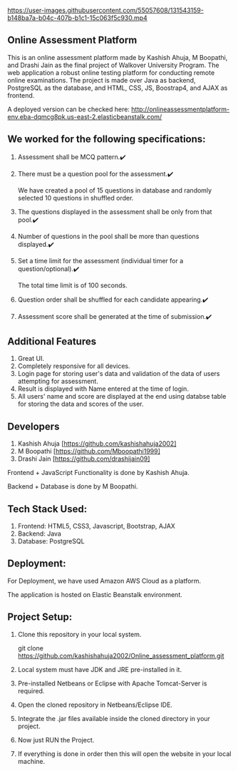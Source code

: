 
https://user-images.githubusercontent.com/55057608/131543159-b148ba7a-b04c-407b-b1c1-15c063f5c930.mp4

## Online Assessment Platform
This is an online assessment platform made by Kashish Ahuja, M Boopathi, and Drashi Jain as the final project of Walkover University Program.
The web application a robust online testing platform for conducting remote online examinations. The project is made over Java as backend, PostgreSQL as the  database, and HTML, CSS, JS, Boostrap4, and AJAX as frontend.

A deployed version can be checked here: http://onlineassessmentplatform-env.eba-dqmcg8pk.us-east-2.elasticbeanstalk.com/

## We worked for the following specifications:
1. Assessment shall be MCQ pattern.✔️

2. There must be a question pool for the assessment.✔️
   
   We have created a pool of 15 questions in database and randomly selected 10 questions in shuffled order.
  
3. The questions displayed in the assessment shall be only from that pool.✔️

4. Number of questions in the pool shall be more than questions displayed.✔️

5. Set a time limit for the assessment (individual timer for a question/optional).✔️ 
   
   The total time limit is of 100 seconds.

6. Question order shall be shuffled for each candidate appearing.✔️

7. Assessment score shall be generated at the time of submission.✔️


## Additional Features
1. Great UI.
2. Completely responsive for all devices.
3. Login page for storing user's data and validation of the data of users attempting for assessment.
4. Result is displayed with Name entered at the time of login.
5. All users' name and score are displayed at the end using databse table for storing the data and scores of the user.

## Developers
1. Kashish Ahuja [https://github.com/kashishahuja2002]
2. M Boopathi [https://github.com/Mboopathi1999]
3. Drashi Jain [https://github.com/drashijain09]

Frontend + JavaScript Functionality is done by Kashish Ahuja.

Backend + Database is done by M Boopathi.


## Tech Stack Used:
1. Frontend: HTML5, CSS3, Javascript, Bootstrap, AJAX
2. Backend: Java
3. Database: PostgreSQL


## Deployment:
For Deployment, we have used Amazon AWS Cloud as a platform. 

The application is hosted on Elastic Beanstalk environment.


## Project Setup:
1. Clone this repository in your local system.
   
   git clone https://github.com/kashishahuja2002/Online_assessment_platform.git
2. Local system must have JDK and JRE pre-installed in it.
3. Pre-installed Netbeans or Eclipse with Apache Tomcat-Server is required.
4. Open the cloned repository in Netbeans/Eclipse IDE.
5. Integrate the .jar files available inside the cloned directory in your project.
6. Now just RUN the Project.
7. If everything is done in order then this will open the website in your local machine.
